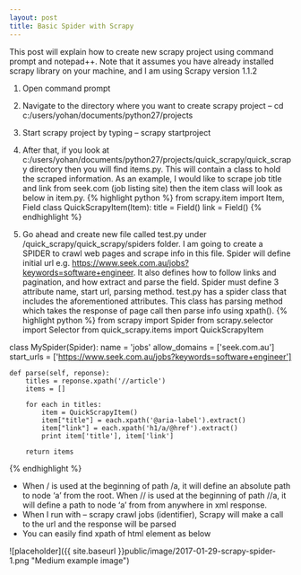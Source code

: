 ```yaml
---
layout: post
title: Basic Spider with Scrapy 
---
```


This post will explain how to create new scrapy project using command prompt and notepad++. Note that it assumes you have already installed scrapy library on your machine, and I am using Scrapy version 1.1.2

1. Open command prompt
2. Navigate to the directory where you want to create scrapy project – cd c:/users/yohan/documents/python27/projects
3. Start scrapy project by typing – scrapy startproject
4. After that, if you look at c:/users/yohan/documents/python27/projects/quick_scrapy/quick_scrapy directory then you will find items.py. This will contain a class to hold the scraped information. As an example, I would like to scrape job title and link from seek.com (job listing site) then the item class will look as below in item.py.
{% highlight python %}
from scrapy.item import Item, Field
class QuickScrapyItem(Item):
    title = Field()
    link = Field()
{% endhighlight %}

5. Go ahead and create new file called test.py under /quick_scrapy/quick_scrapy/spiders folder. I am going to create a SPIDER to crawl web pages and scrape info in this file. Spider will define initial url e.g. https://www.seek.com.au/jobs?keywords=software+engineer. It also defines how to follow links and pagination, and how extract and parse the field. Spider must define 3 attribute name, start url, parsing method. test.py has a spider class that includes the aforementioned attributes. This class has parsing method which takes the response of page call then parse info using xpath().
{% highlight python %}
from scrapy import Spider
from scrapy.selector import Selector
from quick_scrapy.items import QuickScrapyItem
 
class MySpider(Spider):
    name = 'jobs'
    allow_domains = ['seek.com.au']
    start_urls = ['https://www.seek.com.au/jobs?keywords=software+engineer']
 
    def parse(self, reponse):
        titles = reponse.xpath('//article')
        items = []
 
        for each in titles:
            item = QuickScrapyItem()
            item["title"] = each.xpath('@aria-label').extract()
            item["link"] = each.xpath('h1/a/@href').extract()
            print item['title'], item['link']
 
        return items
{% endhighlight %}

* When / is used at the beginning of path /a, it will define an absolute path to node ‘a’ from the root. When // is used at the beginning of path //a, it will define a path to node ‘a’ from from anywhere in xml response.
* When I run with – scrapy crawl jobs (identifier), Scrapy will make a call to the url and the response will be parsed
* You can easily find xpath of html element as below

![placeholder]({{ site.baseurl }}public/image/2017-01-29-scrapy-spider-1.png "Medium example image")